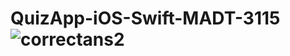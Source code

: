 # QuizApp-iOS-Swift-MADT-3115![correctans2](https://user-images.githubusercontent.com/53906760/131723253-0ab8055f-f025-49a5-ad14-06ff5141f544.jpeg)
